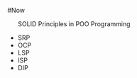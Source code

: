 #Now 
<ul>
    <p>SOLID Principles in POO Programming</p>
    <li>SRP</li>
    <li>OCP</li>
    <li>LSP</li>
    <li>ISP</li>
    <li>DIP</li>
</ul>